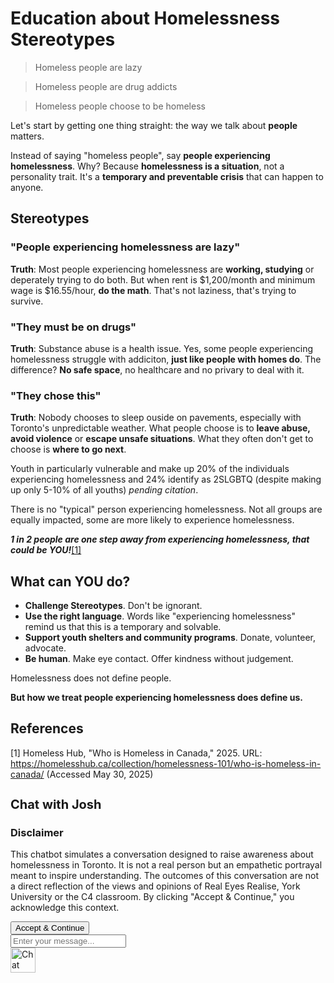 # Education about Homelessness Stereotypes

> Homeless people are lazy

> Homeless people are drug addicts

> Homeless people choose to be homeless

Let's start by getting one thing straight: the way we talk about **people** matters.

Instead of saying "homeless people", say **people experiencing homelessness**. Why? Because **homelessness is a situation**, not a personality trait. It's a **temporary and preventable crisis** that can happen to anyone.

## Stereotypes

### "People experiencing homelessness are lazy"

**Truth**: Most people experiencing homelessness are **working, studying** or deperately trying to do both. But when rent is $1,200/month and minimum wage is $16.55/hour, **do the math**. That's not laziness, that's trying to survive.

### "They must be on drugs"

**Truth**: Substance abuse is a health issue. Yes, some people experiencing homelessness struggle with addiciton, **just like people with homes do**. The difference? **No safe space**, no healthcare and no privary to deal with it.

### "They chose this"

**Truth**: Nobody chooses to sleep ouside on pavements, especially with Toronto's unpredictable weather. What people choose is to **leave abuse, avoid violence** or **escape unsafe situations**. What they often don't get to choose is **where to go next**.

Youth in particularly vulnerable and make up 20% of the individuals experiencing homelessness and 24% identify as 2SLGBTQ (despite making up only 5-10% of all youths) *pending citation*.

There is no "typical" person experiencing homelessness. Not all groups are equally impacted, some are more likely to experience homelessness.

**_1 in 2 people are one step away from experiencing homelessness, that could be YOU!_**[[1]](#1)

## What can YOU do?

- **Challenge Stereotypes**. Don't be ignorant.
- **Use the right language**. Words like "experiencing homelessness" remind us that this is a temporary and solvable.
- **Support youth shelters and community programs**. Donate, volunteer, advocate.
- **Be human**. Make eye contact. Offer kindness without judgement.

Homelessness does not define people.

**But how we treat people experiencing homelessness does define us.**

## References
<a id="1">[1]</a> 
Homeless Hub, "Who is Homeless in Canada," 2025. URL: 
<https://homelesshub.ca/collection/homelessness-101/who-is-homeless-in-canada/> (Accessed May 30, 2025)

<div class="chat-box">
  <div class="chat-box-header">
    <h3 id="chat-title" style="font-size: 20px;">Chat with Josh</h3>
    <p id="chat-close"><i class="fa fa-times"></i></p>
  </div>
  
  <!-- Disclaimer Modal inserted within the chat-box so it only covers the chat window -->
  <div id="chat-disclaimer-modal" class="chat-disclaimer-modal">
    <div class="modal-content">
      <h3>Disclaimer</h3>
      <p>
        This chatbot simulates a conversation designed to raise awareness about homelessness in Toronto.
        It is not a real person but an empathetic portrayal meant to inspire understanding. 
        The outcomes of this conversation are not a direct reflection of the views and opinions of Real Eyes Realise, York University or the C4 classroom.
        By clicking "Accept & Continue," you acknowledge this context.
      </p>
      <button id="accept-disclaimer" class="btn-accept">Accept & Continue</button>
    </div>
  </div>
  
  <div class="chat-box-body" id="chat-box-content">
    <!-- Messages will appear here -->
  </div>
  <div class="chat-box-footer">
    <input id="chat-input" placeholder="Enter your message..." type="text" />
    <i class="send far fa-paper-plane" id="send-button"></i>
  </div>
</div>

<div class="chat-button" id="chat-toggle">
  <img src="https://static.thenounproject.com/png/1156284-200.png" alt="Chat icon" width="40" height="40" />
</div>

